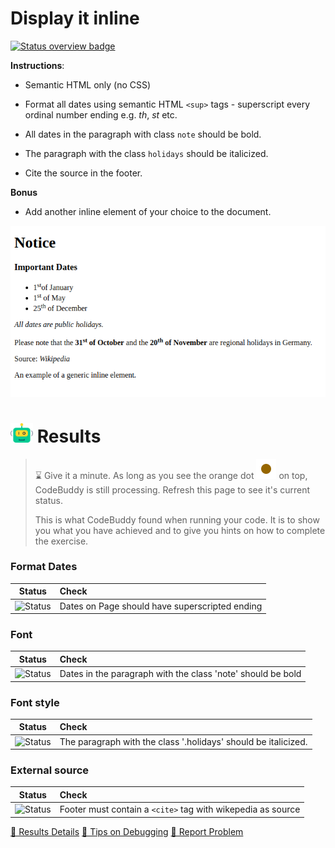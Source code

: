 # Display it inline
[![Status overview badge](../../blob/badges/.github/badges/main/badge.svg)](#-results)


**Instructions**: 
* Semantic HTML only (no CSS)

* Format all dates using semantic HTML `<sup>` tags - superscript every ordinal number ending e.g. _th_, _st_ etc.

* All dates in the paragraph with class `note` should be bold. 

* The paragraph with the class `holidays` should be italicized.

* Cite the source in the footer.

**Bonus**
* Add another inline element of your choice to the document. 

![alt-text](/image/reference.png "Reference Image")

[//]: # (autograding info start)
# <img src="https://github.com/DCI-EdTech/autograding-setup/raw/main/assets/bot-large.svg" alt="" data-canonical-src="https://github.com/DCI-EdTech/autograding-setup/raw/main/assets/bot-large.svg" height="31" /> Results
> ⌛ Give it a minute. As long as you see the orange dot ![processing](https://raw.githubusercontent.com/DCI-EdTech/autograding-setup/main/assets/processing.svg) on top, CodeBuddy is still processing. Refresh this page to see it's current status.
>
> This is what CodeBuddy found when running your code. It is to show you what you have achieved and to give you hints on how to complete the exercise.


### Format Dates

|                 Status                  | Check                                                                                    |
| :-------------------------------------: | :--------------------------------------------------------------------------------------- |
| ![Status](../../blob/badges/.github/badges/main/status0.svg) | Dates on Page should have superscripted ending |

### Font

|                 Status                  | Check                                                                                    |
| :-------------------------------------: | :--------------------------------------------------------------------------------------- |
| ![Status](../../blob/badges/.github/badges/main/status1.svg) | Dates in the paragraph with the class 'note' should be bold |

### Font style

|                 Status                  | Check                                                                                    |
| :-------------------------------------: | :--------------------------------------------------------------------------------------- |
| ![Status](../../blob/badges/.github/badges/main/status2.svg) | The paragraph with the class '.holidays' should be italicized. |

### External source

|                 Status                  | Check                                                                                    |
| :-------------------------------------: | :--------------------------------------------------------------------------------------- |
| ![Status](../../blob/badges/.github/badges/main/status3.svg) | Footer must contain a `<cite>` tag with wikepedia as source |



[🔬 Results Details](../../actions)
[🐞 Tips on Debugging](https://github.com/DCI-EdTech/autograding-setup/wiki/How-to-work-with-CodeBuddy)
[📢 Report Problem](https://docs.google.com/forms/d/e/1FAIpQLSfS8wPh6bCMTLF2wmjiE5_UhPiOEnubEwwPLN_M8zTCjx5qbg/viewform?usp=pp_url&entry.652569746=UIB-typography-inline)


[//]: # (autograding info end)